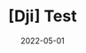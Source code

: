 ---
title: "[Dji] Test"
excerpt: "dji test"

categories:
  - Drone
tags:
  - [Drone]

permalink: /Drone/Dji/

toc: true
toc_sticky: true
 
date: 2022-05-01
last_modified_at: 2022-05-01
---